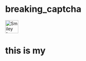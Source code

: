 # breaking_captcha

<img src="/cap1.png" alt="Smiley face" height="42" width="42">
<h1> this is my </h1>
